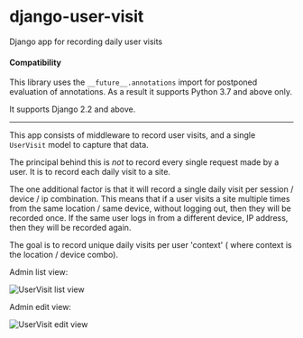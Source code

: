 # django-user-visit

Django app for recording daily user visits

#### Compatibility

This library uses the `__future__.annotations` import for postponed evaluation of annotations.
As a result it supports Python 3.7 and above only.

It supports Django 2.2 and above.

---

This app consists of middleware to record user visits, and a single `UserVisit` model to capture
that data.

The principal behind this is _not_ to record every single request made by a user. It is to record
each daily visit to a site.

The one additional factor is that it will record a single daily visit per session / device / ip
combination. This means that if a user visits a site multiple times from the same location / same
device, without logging out, then they will be recorded once. If the same user logs in from a
different device, IP address, then they will be recorded again.

The goal is to record unique daily visits per user 'context' ( where context is the location /
device combo).

Admin list view:

![UserVisit list view](assets/screenshot-admin-list-view.png)

Admin edit view:

![UserVisit edit view](assets/screenshot-admin-edit-view.png)
